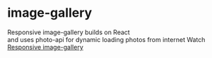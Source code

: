 # image-gallery

Responsive image-gallery builds on React <br> and uses photo-api for dynamic loading photos from internet
Watch <a href="https://rightusername.github.io/image-gallery/">Responsive image-gallery</a>